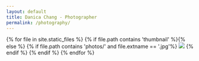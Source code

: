 ```yaml
---
layout: default
title: Danica Chang - Photographer
permalink: /photography/
---
```


<div id="JustifiedGallery" class="gallery"></div>      
<div id="originals">
    {% for file in site.static_files %}
        {% if file.path contains 'thumbnail' %}{% else %}
            {% if file.path contains 'photos/' and file.extname == '.jpg'%}
                <a href="/photos/{{file.name}}"><img src="/photos/thumbnails/{{file.name}}" class="thumbnail" /></a>
            {% endif %}
        {% endif %}
    {% endfor %}
</div>
<script language="JavaScript">    
$(window).load(function() {
    slideshow.setupSlideshow('getPhotos.php', 1, false);
});
</script>
